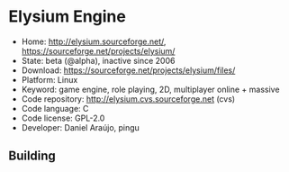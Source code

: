 # Elysium Engine

- Home: http://elysium.sourceforge.net/, https://sourceforge.net/projects/elysium/
- State: beta (@alpha), inactive since 2006
- Download: https://sourceforge.net/projects/elysium/files/
- Platform: Linux
- Keyword: game engine, role playing, 2D, multiplayer online + massive
- Code repository: http://elysium.cvs.sourceforge.net (cvs)
- Code language: C
- Code license: GPL-2.0
- Developer: Daniel Araújo, pingu

## Building
